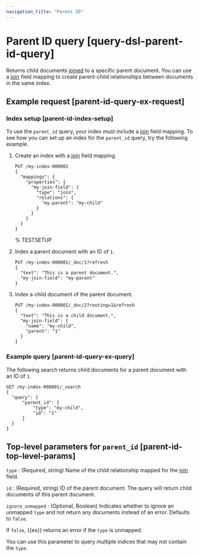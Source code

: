 ```yaml
---
navigation_title: "Parent ID"
---
```


# Parent ID query [query-dsl-parent-id-query]


Returns child documents [joined](parent-join.md) to a specific parent document. You can use a [join](parent-join.md) field mapping to create parent-child relationships between documents in the same index.

## Example request [parent-id-query-ex-request]

### Index setup [parent-id-index-setup]

To use the `parent_id` query, your index must include a [join](parent-join.md) field mapping. To see how you can set up an index for the `parent_id` query, try the following example.

1. Create an index with a [join](parent-join.md) field mapping.

    ```console
    PUT /my-index-000001
    {
      "mappings": {
        "properties": {
          "my-join-field": {
            "type": "join",
            "relations": {
              "my-parent": "my-child"
            }
          }
        }
      }
    }
    ```

    %  TESTSETUP

2. Index a parent document with an ID of `1`.

    ```console
    PUT /my-index-000001/_doc/1?refresh
    {
      "text": "This is a parent document.",
      "my-join-field": "my-parent"
    }
    ```

3. Index a child document of the parent document.

    ```console
    PUT /my-index-000001/_doc/2?routing=1&refresh
    {
      "text": "This is a child document.",
      "my-join-field": {
        "name": "my-child",
        "parent": "1"
      }
    }
    ```



### Example query [parent-id-query-ex-query]

The following search returns child documents for a parent document with an ID of `1`.

```console
GET /my-index-000001/_search
{
  "query": {
      "parent_id": {
          "type": "my-child",
          "id": "1"
      }
  }
}
```



## Top-level parameters for `parent_id` [parent-id-top-level-params]

`type`
:   (Required, string) Name of the child relationship mapped for the [join](parent-join.md) field.

`id`
:   (Required, string) ID of the parent document. The query will return child documents of this parent document.

`ignore_unmapped`
:   (Optional, Boolean) Indicates whether to ignore an unmapped `type` and not return any documents instead of an error. Defaults to `false`.

If `false`, {{es}} returns an error if the `type` is unmapped.

You can use this parameter to query multiple indices that may not contain the `type`.



